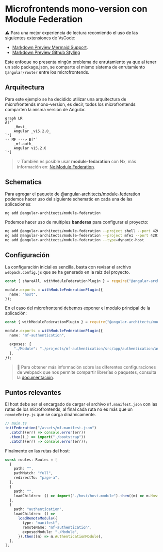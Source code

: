 # Microfrontends mono-version con Module Federation

⚠️ Para una mejor experiencia de lectura recomiendo el uso de las siguientes extensiones de VsCode:

- [Markdown Preview Mermaid Support](https://marketplace.visualstudio.com/items?itemName=bierner.markdown-mermaid).
- [Markdown Preview Github Styling](https://marketplace.visualstudio.com/items?itemName=bierner.markdown-preview-github-styles)

Este enfoque no presenta ningún problema de enrutamiento ya que al tener un solo package.json, se comparte el mismo sistema
de enrutamiento `@angular/router` entre los microfrontends.

## Arquitectura

Para este ejemplo se ha decidido utilizar una arquitectura de microfrontends mono-version, es decir, todos los microfrontends comparten la misma versión de Angular.

```mermaid
graph LR
A["`
    _Host_
    Angular _v15.2.0_
`"]
-- MF ---> B["`
    _mf-auth_
    Angular v15.2.0
`"]
```

> 💡 También es posible usar **module-fedaration** con Nx, más información en: [Nx Module Federation](https://nx.dev/recipes/module-federation/create-a-host).

## Schematics

Para agregar el paquete de [@angular-architects/module-federation](https://www.npmjs.com/package/@angular-architects/module-federation?activeTab=readme) podemos hacer uso del siguiente schematic en cada
una de las aplicaciones:

```bash
ng add @angular-architects/module-federation
```

Podemos hacer uso de multiples **banderas** para configurar el proyecto:

```bash
ng add @angular-architects/module-federation --project shell --port 4200 --type host
ng add @angular-architects/module-federation --project mfe1 --port 4201 --type remote
ng add @angular-architects/module-federation --type=dynamic-host
```

## Configuración

La configuración inicial es sencilla, basta con revisar el archivo `webpack.config.js` que se ha generado en la raíz del proyecto.

```typescript
const { shareAll, withModuleFederationPlugin } = require("@angular-architects/module-federation/webpack");

module.exports = withModuleFederationPlugin({
  name: "host",
});
```

En el caso del microfrontend debemos exponer el modulo principal de la aplicación:

```typescript
const { withModuleFederationPlugin } = require("@angular-architects/module-federation/webpack");

module.exports = withModuleFederationPlugin({
  name: "mf-authentication",

  exposes: {
    "./Module": "./projects/mf-authentication/src/app/authentication/authentication.module.ts",
  },
});
```

> 🚀 Para obtener más información sobre las diferentes configuraciones de webpack que nos permite compartir
> librerías o paquetes, consulta la [documentación](https://www.angulararchitects.io/blog/the-microfrontend-revolution-part-2-module-federation-with-angular/).

## Puntos relevantes

El host debe ser el encargado de cargar el archivo `mf.manifest.json` con las rutas de los microfrontends, al final cada ruta
no es más que un `remoteEntry.js` que se carga dinámicamente.

```typescript
// main.ts
initFederation("/assets/mf.manifest.json")
  .catch((err) => console.error(err))
  .then((_) => import("./bootstrap"))
  .catch((err) => console.error(err));
```

Finalmente en las rutas del host:

```typescript
const routes: Routes = [
  {
    path: "",
    pathMatch: "full",
    redirectTo: "page-a",
  },
  {
    path: "",
    loadChildren: () => import("./host/host.module").then((m) => m.HostModule),
  },
  {
    path: "authentication",
    loadChildren: () =>
      loadRemoteModule({
        type: "manifest",
        remoteName: "mf-authentication",
        exposedModule: "./Module",
      }).then((m) => m.AuthenticationModule),
  },
];
```
